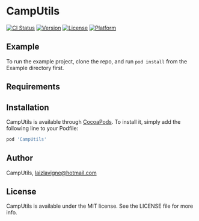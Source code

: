 # CampUtils

[![CI Status](https://img.shields.io/travis/CampUtils/CampUtils.svg?style=flat)](https://travis-ci.org/CampUtils/CampUtils)
[![Version](https://img.shields.io/cocoapods/v/CampUtils.svg?style=flat)](https://cocoapods.org/pods/CampUtils)
[![License](https://img.shields.io/cocoapods/l/CampUtils.svg?style=flat)](https://cocoapods.org/pods/CampUtils)
[![Platform](https://img.shields.io/cocoapods/p/CampUtils.svg?style=flat)](https://cocoapods.org/pods/CampUtils)

## Example

To run the example project, clone the repo, and run `pod install` from the Example directory first.

## Requirements

## Installation

CampUtils is available through [CocoaPods](https://cocoapods.org). To install
it, simply add the following line to your Podfile:

```ruby
pod 'CampUtils'
```

## Author

CampUtils, laizlavigne@hotmail.com

## License

CampUtils is available under the MIT license. See the LICENSE file for more info.
